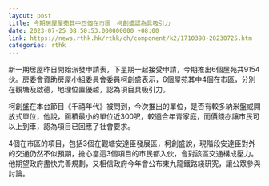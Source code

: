 ```yaml
---
layout: post
title: 今期居屋屋苑其中四個在市區　柯創盛認為具吸引力
date: 2023-07-25 08:50:53.000000000 +08:00
link: https://news.rthk.hk/rthk/ch/component/k2/1710398-20230725.htm
categories: rthk
---
```


新一期居屋昨日開始派發申請表，下星期一起接受申請，今期推出6個屋苑共9154伙。房委會資助房屋小組委員會委員柯創盛表示，6個屋苑其中4個在市區，分別在觀塘及啟德，地理位置優越，認為項目具吸引力。

柯創盛在本台節目《千禧年代》被問到，今次推出的單位，是否有較多納米盤或開放式單位，他說，面積最小的單位近300呎，較適合年青家庭，而價錢亦讓市民可以上到車，認為項目已回應了社會要求。

4個在市區的項目，包括3個在觀塘安達臣發展區，柯創盛說，現階段安達臣對外的交通仍然不似預期，擔心當這3個項目的市民都入伙，會對該區交通構成壓力。他期望政府盡快完善規劃，又相信政府今年會公布東九龍鐵路綫研究，讓公眾參與討論。
